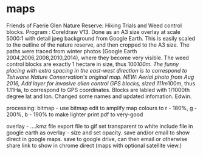 # maps
Friends of Faerie Glen Nature Reserve: Hiking Trials and Weed control blocks.
Program : Coreldraw V13. 
Done as an A3 size overlay at scale 5000:1 with detail jpeg background from Google Earth.
This is easily scaled to the outline of the nature reserve, and then cropped to the A3 size.
The paths were traced from winter photos (Google Earth 2004,2006,2008,2010,2014), where they become very visible.
The weed control blocks are exactly 1 hectare in size, thus 100*100m. 
The funny placing with extra spacing in the east-west direction is to correspond to Tshwane Nature Conservation's original map.
NEW: Aerial photo from Aug 2016, Add layer for invasive alien control GPS blocks, sized 111m*100m, thus 1.11Ha, to correspond to GPS coordinates. Blocks are labled with 1/1000th degree lat and lon. Changed some names and updated infomation. 
Edwin.

processing: bitmap - use bitmap edit to amplify map colours to r - 180%, g - 200%, b - 190% to make lighter
print pdf to very-good

overlay - ....kmz file
export file to gif set transparent to white
include file in google earth as overlay - size and set opacity.
save and/or email to show direct in google maps.
save to google drive, can then email or otherwise share link to show in chrome direct (maps with optional satellite view.)